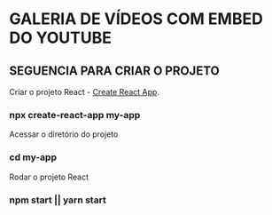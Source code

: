 # GALERIA DE VÍDEOS COM EMBED DO YOUTUBE

## SEGUENCIA PARA CRIAR O PROJETO

Criar o projeto React - [Create React App](https://github.com/facebook/create-react-app).
### npx create-react-app my-app

Acessar o diretório do projeto
### cd my-app

Rodar o projeto React
### npm start || yarn start
